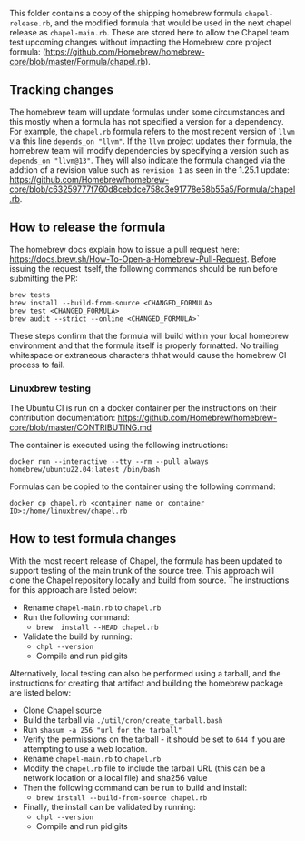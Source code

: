 
This folder contains a copy of the shipping homebrew formula `chapel-release.rb`, 
and the modified formula that would be used in the next chapel release as 
`chapel-main.rb`.  These are stored here to allow the Chapel team test upcoming changes without 
impacting the Homebrew core project formula: (https://github.com/Homebrew/homebrew-core/blob/master/Formula/chapel.rb).   
## Tracking changes
The homebrew team will update formulas under some circumstances and this mostly when a formula
has not specified a version for a dependency.  For example, the `chapel.rb` formula refers to the 
most recent version of `llvm` via this line `depends_on "llvm"`.  If the `llvm` project updates their 
formula, the homebrew team will modify dependencies by specifying a version such as `depends_on "llvm@13"`.
They will also indicate the formula changed via the addtion of a revision value such as `revision 1` as seen
in the 1.25.1 update:  https://github.com/Homebrew/homebrew-core/blob/c63259777f760d8cebdce758c3e91778e58b55a5/Formula/chapel.rb. 

## How to release the formula 
The homebrew docs explain how to issue a pull request here:  
https://docs.brew.sh/How-To-Open-a-Homebrew-Pull-Request.  Before issuing the request itself, 
the following commands should be run before submitting the PR: 
```
brew tests
brew install --build-from-source <CHANGED_FORMULA>
brew test <CHANGED_FORMULA>
brew audit --strict --online <CHANGED_FORMULA>`
```

These steps confirm that the formula will build within your local homebrew environment and 
that the formula itself is properly formatted.  No trailing whitespace or extraneous characters
thhat would cause the homebrew CI process to fail. 

### Linuxbrew testing 
The Ubuntu CI is run on a docker container per the instructions on their contribution documentation: 
https://github.com/Homebrew/homebrew-core/blob/master/CONTRIBUTING.md

The container is executed using the following instructions: 
```
docker run --interactive --tty --rm --pull always homebrew/ubuntu22.04:latest /bin/bash
```

Formulas can be copied to the container using the following command: 
```
docker cp chapel.rb <container name or container ID>:/home/linuxbrew/chapel.rb
```

## How to test formula changes
With the most recent release of Chapel, the formula has been updated to support 
testing of the main trunk of the source tree.  This approach will clone the Chapel 
repository locally and build from source.   The instructions for this approach
are listed below: 

 - Rename `chapel-main.rb` to `chapel.rb`
 - Run the following command: 
   - `brew  install --HEAD chapel.rb` 
 - Validate the build by running: 
   - `chpl --version`
   - Compile and run pidigits

Alternatively, local testing can also be performed using a tarball, and the instructions
for creating that artifact and building the homebrew package are listed below: 

 - Clone Chapel source 
 - Build the tarball via `./util/cron/create_tarball.bash`
 - Run `shasum -a 256 "url for the tarball"`
 - Verify the permissions on the tarball - it should be set to `644` if you are attempting to use a web location. 
 - Rename `chapel-main.rb` to `chapel.rb` 
 - Modify the `chapel.rb` file to include the tarball URL (this can be a network location or a local file) and sha256 value
 - Then the following command can be run to build and install: 
   - `brew install --build-from-source chapel.rb`
 - Finally, the install can be validated by running: 
   - `chpl --version`
   - Compile and run pidigits
